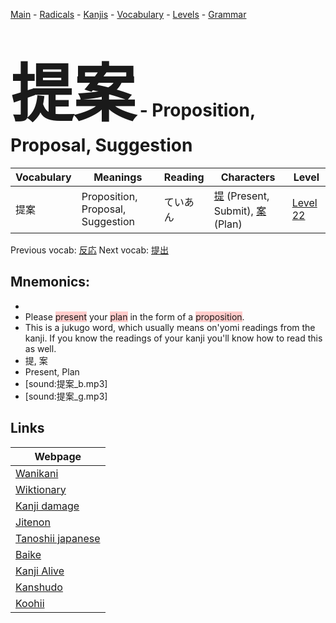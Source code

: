 <style> bigfont {font-size: 100px}</style>
[Main](../README.md) -
[Radicals](../radicals.md) -
[Kanjis](../kanjis.md) -
[Vocabulary](../vocabulary.md) -
[Levels](../levels.md) -
[Grammar](../grammar.md)
# <bigfont> 提案</bigfont> - Proposition, Proposal, Suggestion 

| Vocabulary | Meanings | Reading | Characters | Level |
| --- | --- | --- | --- | --- |
| 提案 | Proposition, Proposal, Suggestion | ていあん |  [提](../kanjis/提.md) (Present, Submit), [案](../kanjis/案.md) (Plan) | [Level 22](../levels/wk_level22.md) |

Previous vocab: [反応](反応.md) Next vocab: [提出](提出.md) 

## Mnemonics:

* 
* Please <span style="background-color:#ffcccb"> present</span> your <span style="background-color:#ffcccb"> plan</span> in the form of a <span style="background-color:#ffcccb"> proposition</span>.
* This is a jukugo word, which usually means on'yomi readings from the kanji. If you know the readings of your kanji you'll know how to read this as well.
* 提, 案
* Present, Plan
* [sound:提案_b.mp3]
* [sound:提案_g.mp3]


## Links 

| Webpage |
| --- |
| [Wanikani          ](https://www.wanikani.com/kanji/提案) |
| [Wiktionary        ](https://en.wiktionary.org/wiki/提案) |
| [Kanji damage      ](http://www.kanjidamage.com/kanji/search?utf8=✓&q=提案) |
| [Jitenon           ](https://jitenon.com/kanji/提案) |
| [Tanoshii japanese ](https://www.tanoshiijapanese.com/dictionary/kanji.cfm?k=提案) |
| [Baike             ](https://baike.baidu.com/item/提案) |
| [Kanji Alive       ](https://app.kanjialive.com/提案) |
| [Kanshudo          ](https://www.kanshudo.com/searchmn?q=提案) |
| [Koohii            ](https://kanji.koohii.com/study/kanji/提案) |
